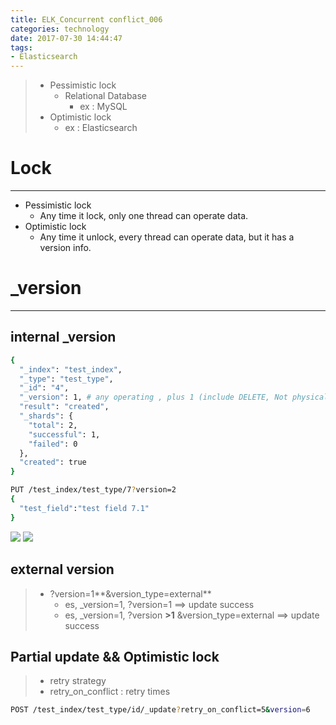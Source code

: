 ```yaml
---
title: ELK_Concurrent conflict_006
categories: technology
date: 2017-07-30 14:44:47
tags:
- Elasticsearch
---
```

> - Pessimistic lock
>   - Relational Database
>       - ex : MySQL
> - Optimistic lock
>   - ex : Elasticsearch 

<!--more-->

# Lock
------
- Pessimistic lock 
    - Any time it lock, only one thread can operate data.
- Optimistic lock 
    - Any time it unlock, every thread can operate data, but it has a version info.

# _version 
------
## internal _version
```bash
{
  "_index": "test_index",
  "_type": "test_type",
  "_id": "4",
  "_version": 1, # any operating , plus 1 (include DELETE, Not physically deleted)
  "result": "created",
  "_shards": {
    "total": 2,
    "successful": 1,
    "failed": 0
  },
  "created": true
}
```
```bash
PUT /test_index/test_type/7?version=2
{ 
  "test_field":"test field 7.1"
}
```
<img src="/images/elasticsearch/017_version_update.png"  />
<img src="/images/elasticsearch/017_version_update_02.png"  />

## external version
> - ?version=1**&version_type=external**
>   - es, _version=1, ?version=1 ==> update success
>   - es, _version=1, ?version **>1** &version_type=external ==> update success

## Partial update && Optimistic lock
> - retry strategy  
>  - retry_on_conflict : retry times

```bash
POST /test_index/test_type/id/_update?retry_on_conflict=5&version=6
```


